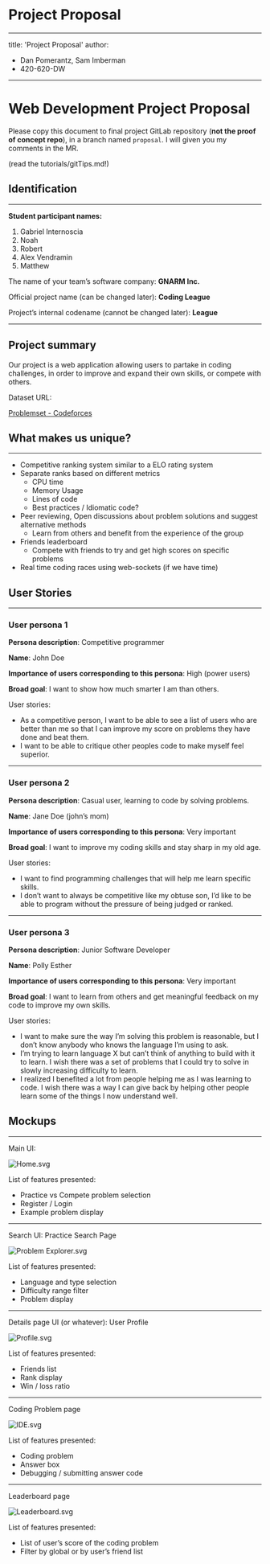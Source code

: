 # Project Proposal

---

title:  'Project Proposal'
author:

- Dan Pomerantz, Sam Imberman
- 420-620-DW

---

# Web Development Project Proposal

Please copy this document to final project GitLab repository (**not the proof of concept repo**), in a branch named `proposal`. I will given you my comments in the MR.

(read the tutorials/gitTips.md!)

## **Identification**

---

**Student participant names:**

1. Gabriel Internoscia
2. Noah
3. Robert
4. Alex Vendramin
5. Matthew

The name of your team’s software company: **GNARM Inc.**

Official project name (can be changed later): **Coding League**

Project’s internal codename (cannot be changed later): **League**

---

## **Project summary**

Our project is a web application allowing users to partake in coding challenges, in order to improve and expand their own skills, or compete with others.

Dataset URL: 

[Problemset - Codeforces](https://codeforces.com/problemset/)

## **What makes us unique?**

---

- Competitive ranking system similar to a ELO rating system
- Separate ranks based on different metrics
    - CPU time
    - Memory Usage
    - Lines of code
    - Best practices / Idiomatic code?
- Peer reviewing, Open discussions about problem solutions and suggest alternative methods
    - Learn from others and benefit from the experience of the group
- Friends leaderboard
    - Compete with friends to try and get high scores on specific problems
- Real time coding races using web-sockets (if we have time)

## **User Stories**

---

### **User persona 1**

**Persona description**: Competitive programmer

**Name**: John Doe

**Importance of users corresponding to this persona**: High (power users)

**Broad goal**: I want to show how much smarter I am than others.

User stories:

- As a competitive person, I want to be able to see a list of users who are better than me so that I can improve my score on problems they have done and beat them.
- I want to be able to critique other peoples code to make myself feel superior.

---

### **User persona 2**

**Persona description**: Casual user, learning to code by solving problems.

**Name**: Jane Doe (john’s mom)

**Importance of users corresponding to this persona**: Very important

**Broad goal**: I want to improve my coding skills and stay sharp in my old age.

User stories:

- I want to find programming challenges that will help me learn specific skills.
- I don’t want to always be competitive like my obtuse son, I’d like to be able to program without the pressure of being judged or ranked.

---

### **User persona 3**

**Persona description**: Junior Software Developer 

**Name**: Polly Esther

**Importance of users corresponding to this persona**: Very important 

**Broad goal**: I want to learn from others and get meaningful feedback on my code to improve my own skills.

User stories:

- I want to make sure the way I’m solving this problem is reasonable, but I don’t know anybody who knows the language I’m using to ask.
- I’m trying to learn language X but can’t think of anything to build with it to learn. I wish there was a set of problems that I could try to solve in slowly increasing difficulty to learn.
- I realized I benefited a lot from people helping me as I was learning to code. I wish there was a way I can give back by helping other people learn some of the things I now understand well.


## **Mockups**


---

Main UI:

![Home.svg](Proposal_Images\Home.svg)

List of features presented:

- Practice vs Compete problem selection
- Register / Login
- Example problem display

---

Search UI: Practice Search Page

![Problem Explorer.svg](Proposal_Images/Problem%20Explorer.svg)

List of features presented:

- Language and type selection
- Difficulty range filter
- Problem display

---

Details page UI (or whatever): User Profile

![Profile.svg](Proposal_Images/Profile.svg)

List of features presented:

- Friends list
- Rank display
- Win / loss ratio

---

Coding Problem page

![IDE.svg](Proposal_Images/IDE.svg)

List of features presented:

- Coding problem
- Answer box
- Debugging / submitting answer code

---

Leaderboard page

![Leaderboard.svg](Proposal_Images/Leaderboard.svg)

List of features presented:

- List of user’s score of the coding problem
- Filter by global or by user’s friend list